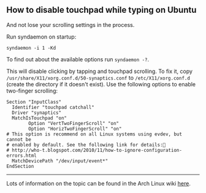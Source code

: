 ## How to disable touchpad while typing on Ubuntu
And not lose your scrolling settings in the process.

Run syndaemon on startup:

`syndaemon -i 1 -Kd`

To find out about the available options run `syndaemon -?`.

This will disable clicking by tapping and touchpad scrolling. To fix it, copy `/usr/share/X11/xorg.conf.d/50-synaptics.conf` to `/etc/X11/xorg.conf.d` (create the directory if it doesn't exist).
Use the following options to enable two-finger scrolling:

```
Section "InputClass"
  Identifier "touchpad catchall"
  Driver "synaptics"
  MatchIsTouchpad "on"
		Option "VertTwoFingerScroll" "on"
		Option "HorizTwoFingerScroll" "on"
# This option is recommend on all Linux systems using evdev, but cannot be
# enabled by default. See the following link for details:
# http://who-t.blogspot.com/2010/11/how-to-ignore-configuration-errors.html
  MatchDevicePath "/dev/input/event*"
EndSection
```

---

Lots of information on the topic can be found in the Arch Linux wiki [here](https://wiki.archlinux.org/index.php/Touchpad_Synaptics).
